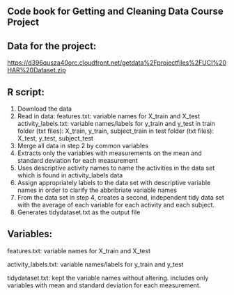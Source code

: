 ## Code book for Getting and Cleaning Data Course Project

## Data for the project:
https://d396qusza40orc.cloudfront.net/getdata%2Fprojectfiles%2FUCI%20HAR%20Dataset.zip

## R script:
1. Download the data
2. Read in data: 
    features.txt: variable names for X_train and X_test
    activity_labels.txt: variable names/labels for y_train and y_test
    in train folder (txt files): X_train, y_train, subject_train
    in test folder (txt files): X_test, y_test, subject_test
3. Merge all data in step 2 by common variables
4. Extracts only the variables with measurements on the mean and standard deviation for each measurement
5. Uses descriptive activity names to name the activities in the data set which is found in activity_labels data
6. Assign appropriately labels to the data set with descriptive variable names in order to clarify the abbribriate variable names
7. From the data set in step 4, creates a second, independent tidy data set with the average of each variable for each activity and each subject.
8. Generates tidydataset.txt as the output file


## Variables:  
features.txt: variable names for X_train and X_test

activity_labels.txt: variable names/labels for y_train and y_test

tidydataset.txt: kept the variable names without altering. includes only variables with mean and standard deviation for each measurement.         




